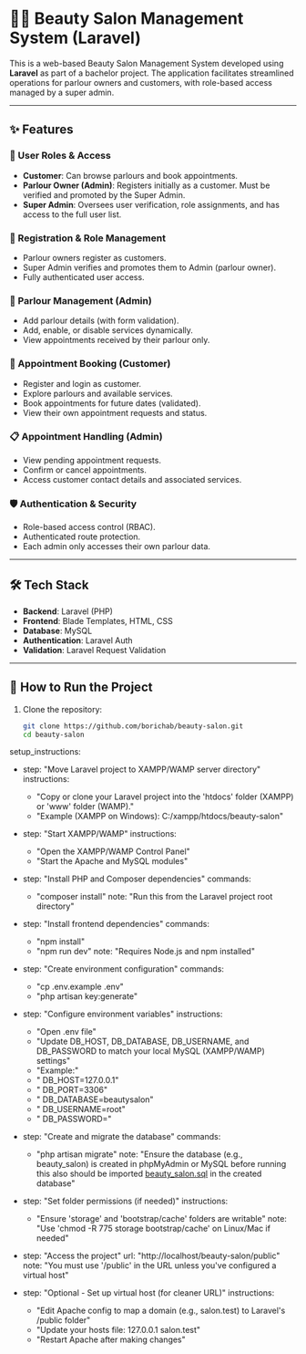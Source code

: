 # 💇‍♀️ Beauty Salon Management System (Laravel)

This is a web-based Beauty Salon Management System developed using **Laravel** as part of a bachelor project. The application facilitates streamlined operations for parlour owners and customers, with role-based access managed by a super admin.

---

## ✨ Features

### 👤 User Roles & Access

- **Customer**: Can browse parlours and book appointments.
- **Parlour Owner (Admin)**: Registers initially as a customer. Must be verified and promoted by the Super Admin.
- **Super Admin**: Oversees user verification, role assignments, and has access to the full user list.

### 🧾 Registration & Role Management

- Parlour owners register as customers.
- Super Admin verifies and promotes them to Admin (parlour owner).
- Fully authenticated user access.

### 🏪 Parlour Management (Admin)

- Add parlour details (with form validation).
- Add, enable, or disable services dynamically.
- View appointments received by their parlour only.

### 📅 Appointment Booking (Customer)

- Register and login as customer.
- Explore parlours and available services.
- Book appointments for future dates (validated).
- View their own appointment requests and status.

### 📋 Appointment Handling (Admin)

- View pending appointment requests.
- Confirm or cancel appointments.
- Access customer contact details and associated services.

### 🛡️ Authentication & Security

- Role-based access control (RBAC).
- Authenticated route protection.
- Each admin only accesses their own parlour data.

---

## 🛠️ Tech Stack

- **Backend**: Laravel (PHP)
- **Frontend**: Blade Templates, HTML, CSS
- **Database**: MySQL
- **Authentication**: Laravel Auth
- **Validation**: Laravel Request Validation

---

## 🚀 How to Run the Project

1. Clone the repository:
   ```bash
   git clone https://github.com/borichab/beauty-salon.git
   cd beauty-salon
setup_instructions:
  - step: "Move Laravel project to XAMPP/WAMP server directory"
    instructions:
      - "Copy or clone your Laravel project into the 'htdocs' folder (XAMPP) or 'www' folder (WAMP)."
      - "Example (XAMPP on Windows): C:/xampp/htdocs/beauty-salon"

  - step: "Start XAMPP/WAMP"
    instructions:
      - "Open the XAMPP/WAMP Control Panel"
      - "Start the Apache and MySQL modules"

  - step: "Install PHP and Composer dependencies"
    commands:
      - "composer install"
    note: "Run this from the Laravel project root directory"

  - step: "Install frontend dependencies"
    commands:
      - "npm install"
      - "npm run dev"
    note: "Requires Node.js and npm installed"

  - step: "Create environment configuration"
    commands:
      - "cp .env.example .env"
      - "php artisan key:generate"

  - step: "Configure environment variables"
    instructions:
      - "Open .env file"
      - "Update DB_HOST, DB_DATABASE, DB_USERNAME, and DB_PASSWORD to match your local MySQL (XAMPP/WAMP) settings"
      - "Example:"
      - "  DB_HOST=127.0.0.1"
      - "  DB_PORT=3306"
      - "  DB_DATABASE=beautysalon"
      - "  DB_USERNAME=root"
      - "  DB_PASSWORD="

  - step: "Create and migrate the database"
    commands:
      - "php artisan migrate"
    note: "Ensure the database (e.g., beauty_salon) is created in phpMyAdmin or MySQL before running this also should be imported [beauty_salon.sql](https://github.com/borichab/beauty-salon/blob/main/beauty_salon.sql) in the created database"

  - step: "Set folder permissions (if needed)"
    instructions:
      - "Ensure 'storage' and 'bootstrap/cache' folders are writable"
    note: "Use 'chmod -R 775 storage bootstrap/cache' on Linux/Mac if needed"

  - step: "Access the project"
    url: "http://localhost/beauty-salon/public"
    note: "You must use '/public' in the URL unless you've configured a virtual host"

  - step: "Optional - Set up virtual host (for cleaner URL)"
    instructions:
      - "Edit Apache config to map a domain (e.g., salon.test) to Laravel's /public folder"
      - "Update your hosts file: 127.0.0.1 salon.test"
      - "Restart Apache after making changes"

